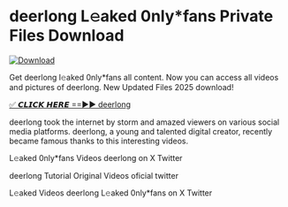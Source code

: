 # deerlong L𝚎aked 0nly*fans Private Files Download

[![Download](https://i.imgur.com/PoXn3jX.png)](https://mediafirer.com/deerlong)

Get deerlong l𝚎aked 0nly*fans all content. Now you can access all videos and pictures of deerlong. New Updated Files 2025 download!

[✅ 𝘾𝙇𝙄𝘾𝙆 𝙃𝙀𝙍𝙀 ==►► deerlong](https://mediafirer.com/deerlong)

deerlong took the internet by storm and amazed viewers on various social media platforms. deerlong, a young and talented digital creator, recently became famous thanks to this interesting videos.

L𝚎aked 0nly*fans Videos deerlong on X Twitter

deerlong Tutorial Original Videos oficial twitter

L𝚎aked Videos deerlong L𝚎aked 0nly*fans on X Twitter